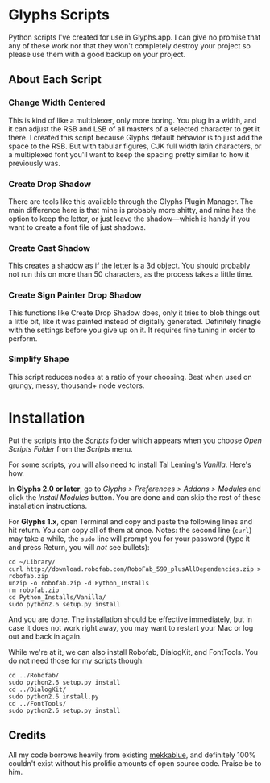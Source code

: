 # Glyphs Scripts
Python scripts I've created for use in Glyphs.app. I can give no promise that any of these work nor that they won't completely destroy your project so please use them with a good backup on your project.

## About Each Script
### Change Width Centered
This is kind of like a multiplexer, only more boring. You plug in a width, and it can adjust the RSB and LSB of all masters of a selected character to get it there. I created this script because Glyphs default behavior is to just add the space to the RSB. But with tabular figures, CJK full width latin characters, or a multiplexed font you'll want to keep the spacing pretty similar to how it previously was.
### Create Drop Shadow
There are tools like this available through the Glyphs Plugin Manager. The main difference here is that mine is probably more shitty, and mine has the option to keep the letter, or just leave the shadow—which is handy if you want to create a font file of just shadows.
### Create Cast Shadow
This creates a shadow as if the letter is a 3d object. You should probably not run this on more than 50 characters, as the process takes a little time.
### Create Sign Painter Drop Shadow
This functions like Create Drop Shadow does, only it tries to blob things out a little bit, like it was painted instead of digitally generated. Definitely finagle with the settings before you give up on it. It requires fine tuning in order to perform.
### Simplify Shape
This script reduces nodes at a ratio of your choosing. Best when used on grungy, messy, thousand+ node vectors. 

# Installation

Put the scripts into the *Scripts* folder which appears when you choose *Open Scripts Folder* from the *Scripts* menu.

For some scripts, you will also need to install Tal Leming's *Vanilla*. Here's how. 

In **Glyphs 2.0 or later**, go to *Glyphs > Preferences > Addons > Modules* and click the *Install Modules* button. You are done and can skip the rest of these installation instructions.

For **Glyphs 1.x**, open Terminal and copy and paste the following lines and hit return. You can copy all of them at once. Notes: the second line (`curl`) may take a while, the `sudo` line will prompt you for your password (type it and press Return, you will *not* see bullets):

    cd ~/Library/
    curl http://download.robofab.com/RoboFab_599_plusAllDependencies.zip > robofab.zip
    unzip -o robofab.zip -d Python_Installs
    rm robofab.zip
    cd Python_Installs/Vanilla/
    sudo python2.6 setup.py install
	

And you are done. The installation should be effective immediately, but in case it does not work right away, you may want to restart your Mac or log out and back in again.

While we're at it, we can also install Robofab, DialogKit, and FontTools. You do not need those for my scripts though:

    cd ../Robofab/
    sudo python2.6 setup.py install
    cd ../DialogKit/
    sudo python2.6 install.py
    cd ../FontTools/
    sudo python2.6 setup.py install


## Credits
All my code borrows heavily from existing [mekkablue](https://github.com/mekkablue/), and definitely 100% couldn't exist without his prolific amounts of open source code. Praise be to him.
